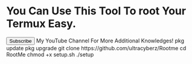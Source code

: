 <!DOCTYPE html>
<html>
  <head>
  </head>
<body>
<h1>You Can Use This Tool To root Your Termux Easy.</h1>
<a href="https://www.youtube.com/@CyberGash"><button id="root">Subscribe</button></a> My YouTube Channel For More Additional Knowledges!
  pkg update
  pkg upgrade
  git clone https://github.com/ultracyberz/Rootme
  cd RootMe
  chmod +x setup.sh
  ./setup
</body>
</html>
